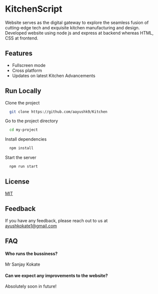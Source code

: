 # KitchenScript

Website serves as the digital gateway to explore the seamless fusion of cutting-edge tech and exquisite kitchen manufacturing and design. Developed website using node js and express at backend whereas HTML, CSS at frontend.


## Features

- Fullscreen mode
- Cross platform
- Updates on latest Kitchen Advancements




## Run Locally

Clone the project

```bash
  git clone https://github.com/aayushk9/Kitchen
```

Go to the project directory

```bash
  cd my-project
```

Install dependencies

```bash
  npm install
```

Start the server

```bash
  npm run start
```


## License

[MIT](https://choosealicense.com/licenses/mit/)


## Feedback

If you have any feedback, please reach out to us at ayushkokate1@gmail.com


## FAQ

#### Who runs the bussiness?

Mr Sanjay Kokate 

#### Can we expect any improvements to the website?

Absolutely soon in future!

